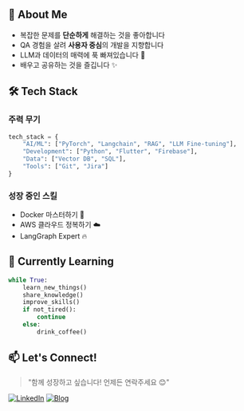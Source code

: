 ## 🎯 About Me
- 복잡한 문제를 **단순하게** 해결하는 것을 좋아합니다
- QA 경험을 살려 **사용자 중심**의 개발을 지향합니다
- LLM과 데이터의 매력에 푹 빠져있습니다 🤖
- 배우고 공유하는 것을 즐깁니다 ✨

## 🛠 Tech Stack

### 주력 무기
```python
tech_stack = {
    "AI/ML": ["PyTorch", "Langchain", "RAG", "LLM Fine-tuning"],
    "Development": ["Python", "Flutter", "Firebase"],
    "Data": ["Vector DB", "SQL"],
    "Tools": ["Git", "Jira"]
}
```

### 성장 중인 스킬
- Docker 마스터하기 🎯
- AWS 클라우드 정복하기 ☁️
- LangGraph Expert 🔥

## 🌱 Currently Learning
```python
while True:
    learn_new_things()
    share_knowledge()
    improve_skills()
    if not_tired():
        continue
    else:
        drink_coffee()
```

## 📫 Let's Connect!
> "함께 성장하고 싶습니다! 언제든 연락주세요 😊"

[![LinkedIn](https://img.shields.io/badge/-LinkedIn-blue?style=flat-square&logo=Linkedin&logoColor=white&link=https://www.linkedin.com/in/kihong-kim-585ba5285/)](https://www.linkedin.com/in/kihong-kim-585ba5285/)
[![Blog](https://img.shields.io/badge/-Tech%20Blog-green?style=flat-square&logo=Naver&logoColor=white&link=https://slow-but-properly.tistory.com/)]([YOUR_BLOG_URL](https://slow-but-properly.tistory.com/))
